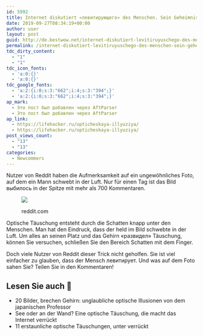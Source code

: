 ```yaml
---
id: 5992
title: Internet diskutiert «левитирующего» des Menschen. Sein Geheimnis entdecken können mit einem Finger
date: 2019-09-27T08:34:19+00:00
author: user
layout: post
guid: http://de.bestwow.net/internet-diskutiert-levitiruyuschego-des-menschen-sein-geheimnis-entdecken-k-nnen-mit-einem-finger/
permalink: /internet-diskutiert-levitiruyuschego-des-menschen-sein-geheimnis-entdecken-k-nnen-mit-einem-finger/
tdc_dirty_content:
  - "1"
  - "1"
tdc_icon_fonts:
  - 'a:0:{}'
  - 'a:0:{}'
tdc_google_fonts:
  - 'a:2:{i:0;s:3:"662";i:4;s:3:"394";}'
  - 'a:2:{i:0;s:3:"662";i:4;s:3:"394";}'
ap_mark:
  - Это пост был добавлен через AftParser
  - Это пост был добавлен через AftParser
ap_link:
  - https://lifehacker.ru/opticheskaya-illyuziya/
  - https://lifehacker.ru/opticheskaya-illyuziya/
post_views_count:
  - "13"
  - "13"
categories:
  - Newcommers
---
```

Nutzer von Reddit haben die Aufmerksamkeit auf ein ungewöhnliches Foto, auf dem ein Mann schwebt in der Luft. Nur für einen Tag ist das Bild выбилось in der Spitze mit mehr als 700 Kommentaren.<figure>

![](http://de.bestwow.net/wp-content/uploads/2019/09/internet-obsuzhdaet-levitiruyuschego-cheloveka-ego-sekret-mozhno-raskryt-odnim-pal-cem-1.jpg) <figcaption>reddit.com</figcaption></figure> 

Optische Täuschung entsteht durch die Schatten knapp unter den Menschen. Man hat den Eindruck, dass der held im Bild schwebte in der Luft. Um alles an seinen Platz und das Gehirn «развидел» Täuschung, können Sie versuchen, schließen Sie den Bereich Schatten mit dem Finger.

Doch viele Nutzer von Reddit dieser Trick nicht geholfen. Sie ist viel einfacher zu glauben, dass der Mensch левитирует. Und was auf dem Foto sahen Sie? Teilen Sie in den Kommentaren!

<div>
  <h2 class="read-also__title">
    <span>Lesen Sie auch</span> <span>🧐 </span>
  </h2>
  
  <ul class="read-also__list">
    <li>
      20 Bilder, brechen Gehirn: unglaubliche optische Illusionen von dem japanischen Professor
    </li>
    <li>
      See oder an der Wand? Eine optische Täuschung, die macht das Internet verrückt
    </li>
    <li>
      11 erstaunliche optische Täuschungen, unter verrückt
    </li>
  </ul>
</div>